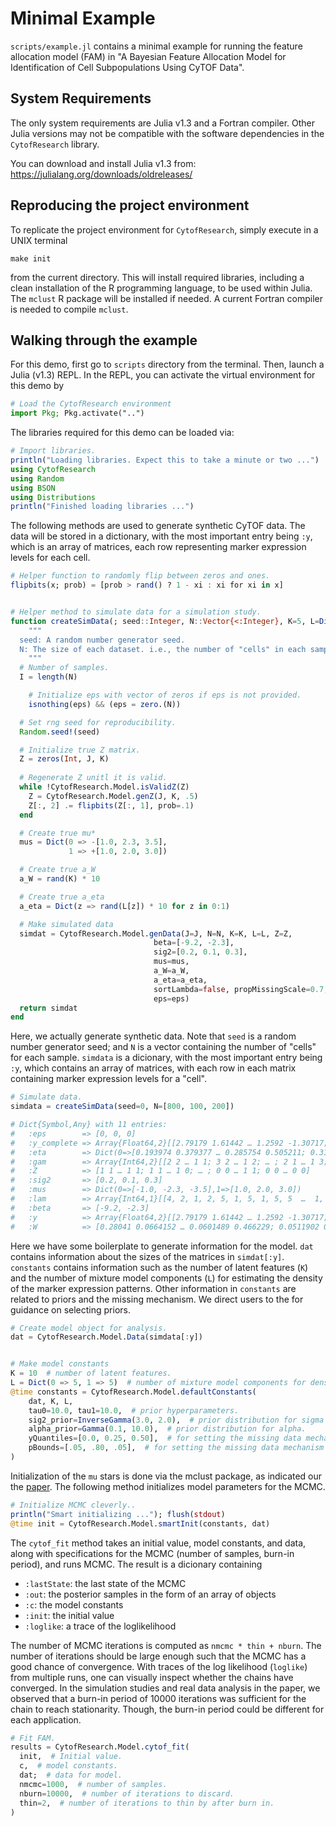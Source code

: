 # Minimal Example

`scripts/example.jl` contains a minimal example for running the feature
allocation model (FAM) in "A Bayesian Feature Allocation Model for
Identification of Cell Subpopulations Using CyTOF Data".

## System Requirements

The only system requirements are Julia v1.3 and a Fortran compiler. Other Julia versions
may not be compatible with the software dependencies in the `CytofResearch` library.

You can download and install Julia v1.3 from: https://julialang.org/downloads/oldreleases/


## Reproducing the project environment

To replicate the project environment for `CytofResearch`, simply execute in a UNIX terminal
```
make init
```
from the current directory. This will install required libraries, including a
clean installation of the R programming language, to be used within Julia. The
`mclust` R package will be installed if needed. A current Fortran compiler is
needed to compile `mclust`.


## Walking through the example

For this demo, first go to `scripts` directory from the terminal. Then, launch
a Julia (v1.3) REPL. In the REPL, you can activate the virtual environment for
this demo by 
```julia
# Load the CytofResearch environment
import Pkg; Pkg.activate("..")
```

The libraries required for this demo can be loaded via:
```julia
# Import libraries.
println("Loading libraries. Expect this to take a minute or two ...")
using CytofResearch
using Random
using BSON
using Distributions
println("Finished loading libraries ...")
```

The following methods are used to generate synthetic CyTOF data. The data will
be stored in a dictionary, with the most important entry being `:y`, which
is an array of matrices, each row representing marker expression levels for
each cell.
```julia
# Helper function to randomly flip between zeros and ones.
flipbits(x; prob) = [prob > rand() ? 1 - xi : xi for xi in x]


# Helper method to simulate data for a simulation study.
function createSimData(; seed::Integer, N::Vector{<:Integer}, K=5, L=Dict(0=>3, 1=>3), J=20, eps=nothing)
	"""
  seed: A random number generator seed.
  N: The size of each dataset. i.e., the number of "cells" in each sample.
	"""
  # Number of samples.
  I = length(N)

	# Initialize eps with vector of zeros if eps is not provided.
	isnothing(eps) && (eps = zero.(N))

  # Set rng seed for reproducibility.
  Random.seed!(seed)

  # Initialize true Z matrix.
  Z = zeros(Int, J, K)
    
  # Regenerate Z unitl it is valid.
  while !CytofResearch.Model.isValidZ(Z)
    Z = CytofResearch.Model.genZ(J, K, .5)
    Z[:, 2] .= flipbits(Z[:, 1], prob=.1)
  end

  # Create true mu*
  mus = Dict(0 => -[1.0, 2.3, 3.5], 
             1 => +[1.0, 2.0, 3.0])

  # Create true a_W 
  a_W = rand(K) * 10

  # Create true a_eta
  a_eta = Dict(z => rand(L[z]) * 10 for z in 0:1)

  # Make simulated data
  simdat = CytofResearch.Model.genData(J=J, N=N, K=K, L=L, Z=Z,
                                beta=[-9.2, -2.3],
                                sig2=[0.2, 0.1, 0.3],
                                mus=mus,
                                a_W=a_W,
                                a_eta=a_eta,
                                sortLambda=false, propMissingScale=0.7,
                                eps=eps)
  return simdat
end
```

Here, we actually generate synthetic data. Note that `seed` is a random number
generator seed; and `N` is a vector containing the number of "cells" for each
sample. `simdata` is a dicionary, with the most important entry being `:y`,
which contains an array of matrices, with each row in each matrix containing
marker expression levels for a "cell".
```julia
# Simulate data.
simdata = createSimData(seed=0, N=[800, 100, 200])

# Dict{Symbol,Any} with 11 entries:
#   :eps        => [0, 0, 0]
#   :y_complete => Array{Float64,2}[[2.79179 1.61442 … 1.2592 -1.30717; 2.91528 1.66226 … -2.08797 ; … ; -1.03721 … 1.44618 -3.69683; 1.84077 …
#   :eta        => Dict(0=>[0.193974 0.379377 … 0.285754 0.505211; 0.311776 0.339833 … 0.221715 0.349306; 0.340217 0.318064 … 0.219527 0.331437]…
#   :gam        => Array{Int64,2}[[2 2 … 1 1; 3 2 … 1 2; … ; 2 1 … 1 3; 2 2 … 1 1], [1 3 … 3 1;  … ; 1 3 … 3 3; 1 3 … 3 3], [3 2 … 3 1; 3 1 … 3 3; ……
#   :Z          => [1 1 … 1 1; 1 1 … 1 0; … ; 0 0 … 1 1; 0 0 … 0 0]
#   :sig2       => [0.2, 0.1, 0.3]
#   :mus        => Dict(0=>[-1.0, -2.3, -3.5],1=>[1.0, 2.0, 3.0])
#   :lam        => Array{Int64,1}[[4, 2, 1, 2, 5, 1, 5, 1, 5, 5  …  1, 5, 2, 3, 1, 5, 5, 4, 5, 5], [4, 3, 4, 3, 5, 2,   …  2, 5, 5, 3, 2, 4, 4…
#   :beta       => [-9.2, -2.3]
#   :y          => Array{Float64,2}[[2.79179 1.61442 … 1.2592 -1.30717; 2.91528 1.66226 … -2.08797 -1.98176; … ; 1.63542 -1.03721 … 1.44618 -3.69683; …
#   :W          => [0.28041 0.0664152 … 0.0601489 0.466229; 0.0511902 0.279615 … 0.299759 0.072132; 0.23731 0.0444619 … 0.152463 0.31256]
```

Here we have some boilerplate to generate information for the model. `dat`
contains information about the sizes of the matrices in `simdat[:y]`.
`constants` contains information such as the number of latent features (`K`)
and the number of mixture model components (`L`) for estimating the density of
the marker expression patterns. Other information in `constants` are related
to priors and the missing mechanism. We direct users to the for guidance 
on selecting priors.

```julia
# Create model object for analysis.
dat = CytofResearch.Model.Data(simdata[:y])


# Make model constants
K = 10  # number of latent features.
L = Dict(0 => 5, 1 => 5)  # number of mixture model components for density estimation.
@time constants = CytofResearch.Model.defaultConstants(
	dat, K, L,
	tau0=10.0, tau1=10.0,  # prior hyperparameters.
	sig2_prior=InverseGamma(3.0, 2.0),  # prior distribution for sigma squared.
	alpha_prior=Gamma(0.1, 10.0),  # prior distribution for alpha.
	yQuantiles=[0.0, 0.25, 0.50],  # for setting the missing data mechanism
	pBounds=[.05, .80, .05],  # for setting the missing data mechanism
)
```

Initialization of the `mu` stars is done via the mclust package, as indicated
our the [paper](https://arxiv.org/abs/2002.08609).
The following method initializes model parameters for the MCMC.
```julia
# Initialize MCMC cleverly..
println("Smart initializing ..."); flush(stdout)
@time init = CytofResearch.Model.smartInit(constants, dat)
```

The `cytof_fit` method takes an initial value, model constants, and data, along
with specifications for the MCMC (number of samples, burn-in period), and runs
MCMC. The result is a dicionary containing 
- `:lastState`: the last state of the MCMC
- `:out`: the posterior samples in the form of an array of objects
- `:c`: the model constants 
- `:init`: the initial value
- `:loglike`: a trace of the loglikelihood

The number of MCMC iterations is computed as `nmcmc * thin + nburn`. The number
of iterations should be large enough such that the MCMC has a good chance of
convergence. With traces of the log likelihood (`loglike`) from multiple runs,
one can visually inspect whether the chains have converged. In the simulation
studies and real data analysis in the paper, we observed that a burn-in period
of 10000 iterations was sufficient for the chain to reach stationarity. Though,
the burn-in period could be different for each application.

```julia
# Fit FAM.
results = CytofResearch.Model.cytof_fit(
  init,  # Initial value.
  c,  # model constants.
  dat;  # data for model.
  nmcmc=1000,  # number of samples.
  nburn=10000,  # number of iterations to discard.
  thin=2,  # number of iterations to thin by after burn in.
)
```
